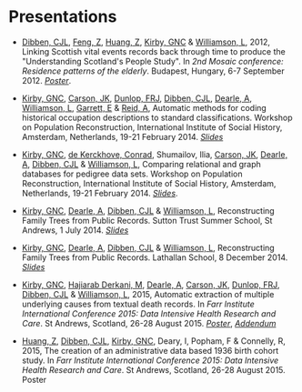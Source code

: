 # Presentations

* [Dibben, CJL][1], [Feng, Z][2], [Huang, Z][3], [Kirby, GNC][4] & [Williamson, L][5], 2012, Linking Scottish vital events records back through time to produce the "Understanding Scotland's People Study". In *2nd Mosaic conference: Residence patterns of the elderly*. Budapest, Hungary, 6-7 September 2012. *[Poster][6]*.

* [Kirby, GNC][7], [Carson, JK][8], [Dunlop, FRJ][9], [Dibben, CJL][10], [Dearle, A][11], [Williamson, L][12], [Garrett, E][13] & [Reid, A][14], Automatic methods for coding historical occupation descriptions to standard classifications. Workshop on Population Reconstruction, International Institute of Social History, Amsterdam, Netherlands, 19-21 February 2014. *[Slides][15]*

* [Kirby, GNC][16], [de Kerckhove, Conrad][17], Shumailov, Ilia, [Carson, JK][18], [Dearle, A][19], [Dibben, CJL][20] & [Williamson, L][21], Comparing relational and graph databases for pedigree data sets. Workshop on Population Reconstruction, International Institute of Social History, Amsterdam, Netherlands, 19-21 February 2014. *[Slides][22]*.

* [Kirby, GNC][23], [Dearle, A][24], [Dibben, CJL][25] & [Williamson, L][26], Reconstructing Family Trees from Public Records. Sutton Trust Summer School, St Andrews, 1 July 2014. *[Slides][27]*

* [Kirby, GNC][28], [Dearle, A][29], [Dibben, CJL][30] & [Williamson, L][31], Reconstructing Family Trees from Public Records. Lathallan School, 8 December 2014. *[Slides][32]*

* [Kirby, GNC][33], [Hajiarab Derkani, M][34], [Dearle, A][35], [Carson, JK][36], [Dunlop, FRJ][37], [Dibben, CJL][38] & [Williamson, L][39], 2015, Automatic extraction of multiple underlying causes from textual death records. In *Farr Institute International Conference 2015: Data Intensive Health Research and Care*. St Andrews, Scotland, 26-28 August 2015. *[Poster][40]*, *[Addendum][41]*

* [Huang, Z][42], [Dibben, CJL][43], [Kirby, GNC][44], Deary, I, Popham, F & Connelly, R, 2015, The creation of an administrative data based 1936 birth cohort study. In *Farr Institute International Conference 2015: Data Intensive Health Research and Care*. St Andrews, Scotland, 26-28 August 2015. Poster

[1]:	https://risweb.st-andrews.ac.uk/portal/da/persons/christopher-john-lloyd-dibben(9361a0d3-e534-4772-9c37-0b744cc7a211).html
[2]:	https://risweb.st-andrews.ac.uk/portal/en/persons/zhiqiang-feng(c6e40a24-6a24-416b-afe8-73c3ef15abb3).html
[3]:	http://www.ed.ac.uk/schools-departments/geosciences/people?indv=3962&amp;cw_xml=person.html
[4]:	https://risweb.st-andrews.ac.uk/portal/da/persons/graham-njal-cameron-kirby(4d01ed18-cde6-4dd6-9948-64451f43a1a7).html
[5]:	https://risweb.st-andrews.ac.uk/portal/da/persons/lee-williamson(b3d25d36-0c89-48c4-ad99-d96829502488).html
[6]:	/files/mosaic-poster.pdf
[7]:	https://risweb.st-andrews.ac.uk/portal/da/persons/graham-njal-cameron-kirby(4d01ed18-cde6-4dd6-9948-64451f43a1a7).html
[8]:	https://risweb.st-andrews.ac.uk/portal/da/persons/jamie-kirk-carson(afa72717-3665-430a-91cc-10efe0fbff76).html
[9]:	https://risweb.st-andrews.ac.uk/portal/da/persons/fraser-robin-james-dunlop(5339ebb1-528c-4e15-ab7a-ba2c8c26bbc3).html
[10]:	https://risweb.st-andrews.ac.uk/portal/da/persons/christopher-john-lloyd-dibben(9361a0d3-e534-4772-9c37-0b744cc7a211).html
[11]:	https://risweb.st-andrews.ac.uk/portal/da/persons/alan-dearle(2c185714-f33d-4d3a-9f98-9fe210cc3bdd).html
[12]:	https://risweb.st-andrews.ac.uk/portal/da/persons/lee-williamson(b3d25d36-0c89-48c4-ad99-d96829502488).html
[13]:	http://www.geog.cam.ac.uk/people/garrett/
[14]:	http://www.geog.cam.ac.uk/people/reid/
[15]:	/files/amsterdam-coding-slides.pdf
[16]:	https://risweb.st-andrews.ac.uk/portal/da/persons/graham-njal-cameron-kirby(4d01ed18-cde6-4dd6-9948-64451f43a1a7).html
[17]:	https://www.linkedin.com/in/cfedk
[18]:	https://risweb.st-andrews.ac.uk/portal/da/persons/jamie-kirk-carson(afa72717-3665-430a-91cc-10efe0fbff76).html
[19]:	https://risweb.st-andrews.ac.uk/portal/da/persons/alan-dearle(2c185714-f33d-4d3a-9f98-9fe210cc3bdd).html
[20]:	https://risweb.st-andrews.ac.uk/portal/da/persons/christopher-john-lloyd-dibben(9361a0d3-e534-4772-9c37-0b744cc7a211).html
[21]:	https://risweb.st-andrews.ac.uk/portal/da/persons/lee-williamson(b3d25d36-0c89-48c4-ad99-d96829502488).html
[22]:	/files/amsterdam-database-slides.pdf
[23]:	https://risweb.st-andrews.ac.uk/portal/da/persons/graham-njal-cameron-kirby(4d01ed18-cde6-4dd6-9948-64451f43a1a7).html
[24]:	https://risweb.st-andrews.ac.uk/portal/da/persons/alan-dearle(2c185714-f33d-4d3a-9f98-9fe210cc3bdd).html
[25]:	https://risweb.st-andrews.ac.uk/portal/da/persons/christopher-john-lloyd-dibben(9361a0d3-e534-4772-9c37-0b744cc7a211).html
[26]:	https://risweb.st-andrews.ac.uk/portal/da/persons/lee-williamson(b3d25d36-0c89-48c4-ad99-d96829502488).html
[27]:	/files/sutton-trust-talk.pdf
[28]:	https://risweb.st-andrews.ac.uk/portal/da/persons/graham-njal-cameron-kirby(4d01ed18-cde6-4dd6-9948-64451f43a1a7).html
[29]:	https://risweb.st-andrews.ac.uk/portal/da/persons/alan-dearle(2c185714-f33d-4d3a-9f98-9fe210cc3bdd).html
[30]:	https://risweb.st-andrews.ac.uk/portal/da/persons/christopher-john-lloyd-dibben(9361a0d3-e534-4772-9c37-0b744cc7a211).html
[31]:	https://risweb.st-andrews.ac.uk/portal/da/persons/lee-williamson(b3d25d36-0c89-48c4-ad99-d96829502488).html
[32]:	/files/lathallan-school-talk.pdf
[33]:	https://risweb.st-andrews.ac.uk/portal/da/persons/graham-njal-cameron-kirby(4d01ed18-cde6-4dd6-9948-64451f43a1a7).html
[34]:	http://masih.host.cs.st-andrews.ac.uk/
[35]:	https://risweb.st-andrews.ac.uk/portal/da/persons/alan-dearle(2c185714-f33d-4d3a-9f98-9fe210cc3bdd).html
[36]:	https://risweb.st-andrews.ac.uk/portal/da/persons/jamie-kirk-carson(afa72717-3665-430a-91cc-10efe0fbff76).html
[37]:	https://risweb.st-andrews.ac.uk/portal/da/persons/fraser-robin-james-dunlop(5339ebb1-528c-4e15-ab7a-ba2c8c26bbc3).html
[38]:	https://risweb.st-andrews.ac.uk/portal/da/persons/christopher-john-lloyd-dibben(9361a0d3-e534-4772-9c37-0b744cc7a211).html
[39]:	https://risweb.st-andrews.ac.uk/portal/da/persons/lee-williamson(b3d25d36-0c89-48c4-ad99-d96829502488).html
[40]:	/files/farr_poster_2015.pdf
[41]:	/files/farr_poster_addendum_2015.pdf
[42]:	http://www.ed.ac.uk/schools-departments/geosciences/people?indv=3962&amp;cw_xml=person.html
[43]:	https://risweb.st-andrews.ac.uk/portal/da/persons/christopher-john-lloyd-dibben(9361a0d3-e534-4772-9c37-0b744cc7a211).html
[44]:	https://risweb.st-andrews.ac.uk/portal/da/persons/graham-njal-cameron-kirby(4d01ed18-cde6-4dd6-9948-64451f43a1a7).html
